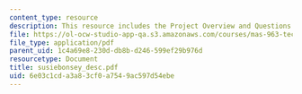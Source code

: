 ```yaml
---
content_type: resource
description: This resource includes the Project Overview and Questions.
file: https://ol-ocw-studio-app-qa.s3.amazonaws.com/courses/mas-963-technological-tools-for-school-reform-fall-2005/6e03c1cda3a83cf0a7549ac597d54ebe_susiebonsey_desc.pdf
file_type: application/pdf
parent_uid: 1c4a69e8-230d-db8b-d246-599ef29b976d
resourcetype: Document
title: susiebonsey_desc.pdf
uid: 6e03c1cd-a3a8-3cf0-a754-9ac597d54ebe
---
```

